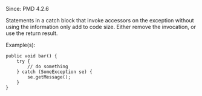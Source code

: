 Since: PMD 4.2.6

Statements in a catch block that invoke accessors on the exception without using the information
only add to code size.  Either remove the invocation, or use the return result.

Example(s):
```
public void bar() {
    try {
        // do something
    } catch (SomeException se) {
        se.getMessage();
    }
}
```
